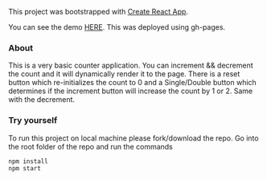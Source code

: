 This project was bootstrapped with [Create React App](https://github.com/facebook/create-react-app).

You can see the demo [HERE](https://pisc9211.github.io/counter/). 
This was deployed using gh-pages.

### About
This is a very basic counter application. You can increment && decrement the count and it will dynamically render it to the page. There is a reset button which re-initializes the count to 0 and a Single/Double button which determines if the increment button will increase the count by 1 or 2. Same with the decrement.


### Try yourself
To run this project on local machine please fork/download the repo. Go into the root folder of the repo and run the commands

```
npm install
npm start
```
